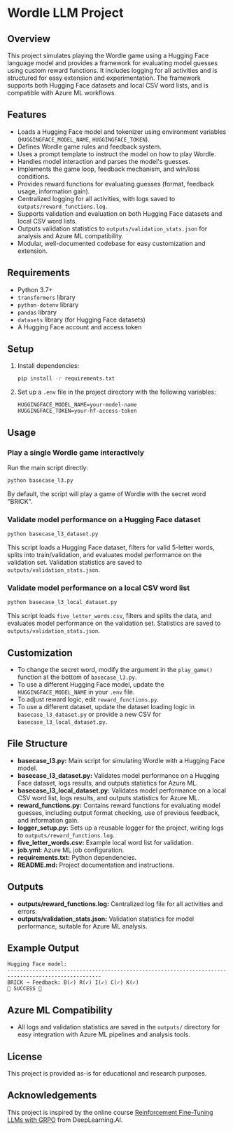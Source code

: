 # Wordle LLM Project

## Overview

This project simulates playing the Wordle game using a Hugging Face language model and provides a framework for evaluating model guesses using custom reward functions. It includes logging for all activities and is structured for easy extension and experimentation. The framework supports both Hugging Face datasets and local CSV word lists, and is compatible with Azure ML workflows.

## Features
- Loads a Hugging Face model and tokenizer using environment variables (`HUGGINGFACE_MODEL_NAME`, `HUGGINGFACE_TOKEN`).
- Defines Wordle game rules and feedback system.
- Uses a prompt template to instruct the model on how to play Wordle.
- Handles model interaction and parses the model's guesses.
- Implements the game loop, feedback mechanism, and win/loss conditions.
- Provides reward functions for evaluating guesses (format, feedback usage, information gain).
- Centralized logging for all activities, with logs saved to `outputs/reward_functions.log`.
- Supports validation and evaluation on both Hugging Face datasets and local CSV word lists.
- Outputs validation statistics to `outputs/validation_stats.json` for analysis and Azure ML compatibility.
- Modular, well-documented codebase for easy customization and extension.

## Requirements
- Python 3.7+
- `transformers` library
- `python-dotenv` library
- `pandas` library
- `datasets` library (for Hugging Face datasets)
- A Hugging Face account and access token

## Setup
1. Install dependencies:
   ```bash
   pip install -r requirements.txt
   ```
2. Set up a `.env` file in the project directory with the following variables:
   ```env
   HUGGINGFACE_MODEL_NAME=your-model-name
   HUGGINGFACE_TOKEN=your-hf-access-token
   ```

## Usage
### Play a single Wordle game interactively
Run the main script directly:
```bash
python basecase_l3.py
```
By default, the script will play a game of Wordle with the secret word "BRICK".

### Validate model performance on a Hugging Face dataset
```bash
python basecase_l3_dataset.py
```
This script loads a Hugging Face dataset, filters for valid 5-letter words, splits into train/validation, and evaluates model performance on the validation set. Validation statistics are saved to `outputs/validation_stats.json`.

### Validate model performance on a local CSV word list
```bash
python basecase_l3_local_dataset.py
```
This script loads `five_letter_words.csv`, filters and splits the data, and evaluates model performance on the validation set. Statistics are saved to `outputs/validation_stats.json`.

## Customization
- To change the secret word, modify the argument in the `play_game()` function at the bottom of `basecase_l3.py`.
- To use a different Hugging Face model, update the `HUGGINGFACE_MODEL_NAME` in your `.env` file.
- To adjust reward logic, edit `reward_functions.py`.
- To use a different dataset, update the dataset loading logic in `basecase_l3_dataset.py` or provide a new CSV for `basecase_l3_local_dataset.py`.

## File Structure
- **basecase_l3.py:** Main script for simulating Wordle with a Hugging Face model.
- **basecase_l3_dataset.py:** Validates model performance on a Hugging Face dataset, logs results, and outputs statistics for Azure ML.
- **basecase_l3_local_dataset.py:** Validates model performance on a local CSV word list, logs results, and outputs statistics for Azure ML.
- **reward_functions.py:** Contains reward functions for evaluating model guesses, including output format checking, use of previous feedback, and information gain.
- **logger_setup.py:** Sets up a reusable logger for the project, writing logs to `outputs/reward_functions.log`.
- **five_letter_words.csv:** Example local word list for validation.
- **job.yml:** Azure ML job configuration.
- **requirements.txt:** Python dependencies.
- **README.md:** Project documentation and instructions.

## Outputs
- **outputs/reward_functions.log:** Centralized log file for all activities and errors.
- **outputs/validation_stats.json:** Validation statistics for model performance, suitable for Azure ML analysis.

## Example Output
```
Hugging Face model:
----------------------------------------------------------------------------------------------------
BRICK → Feedback: B(✓) R(✓) I(✓) C(✓) K(✓)
🎉 SUCCESS 🎉
```

## Azure ML Compatibility
- All logs and validation statistics are saved in the `outputs/` directory for easy integration with Azure ML pipelines and analysis tools.

## License
This project is provided as-is for educational and research purposes.

## Acknowledgements
This project is inspired by the online course [Reinforcement Fine-Tuning LLMs with GRPO](https://learn.deeplearning.ai/courses/reinforcement-fine-tuning-llms-grpo/) from DeepLearning.AI.
